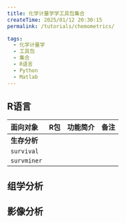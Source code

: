 ```yaml
---
title: 化学计量学学工具包集合
createTime: 2025/01/12 20:30:15
permalink: /tutorials/chemometrics/

tags: 
  - 化学计量学
  - 工具包
  - 集合
  - R语言
  - Python
  - Matlab
---
```


## **R语言**
|面向对象|R包|功能简介|备注|
|:----|:---|:----|:---|
|**生存分析**|||
|`survival`|||
|`survminer`|||


## **组学分析**



## **影像分析**